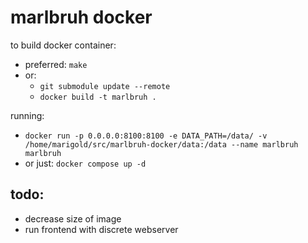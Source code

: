 # marlbruh docker

to build docker container:
* preferred: ```make```
* or:
    - ```git submodule update --remote```
    - ```docker build -t marlbruh .```

running:
* ```docker run -p 0.0.0.0:8100:8100 -e DATA_PATH=/data/ -v /home/marigold/src/marlbruh-docker/data:/data --name marlbruh marlbruh```
* or just: ```docker compose up -d```

## todo:
* decrease size of image
* run frontend with discrete webserver